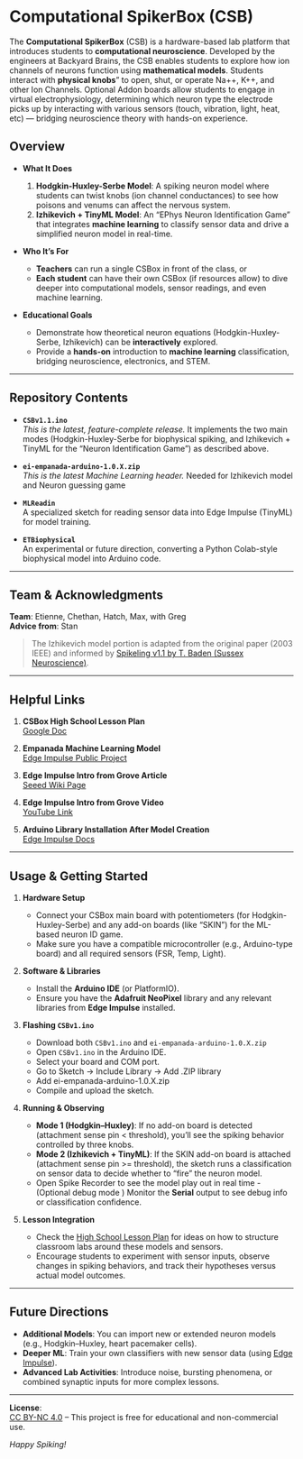 # Computational SpikerBox (CSB)

The **Computational SpikerBox** (CSB) is a hardware-based lab platform that introduces students to **computational neuroscience**. Developed by the engineers at Backyard Brains, the CSB enables students to explore how ion channels of neurons function using **mathematical models**.  Students interact with **physical knobs**” to open, shut, or operate Na++, K++, and other Ion Channels.  Optional Addon boards allow students to engage in virtual electrophysiology, determining which neuron type the electrode picks up by interacting with various sensors (touch, vibration, light, heat, etc) — bridging neuroscience theory with hands-on experience.

## Overview

- **What It Does**  
  1. **Hodgkin-Huxley-Serbe Model**: A spiking neuron model where students can twist knobs (ion channel conductances) to see how poisons and venums can affect the nervous system.  
  2. **Izhikevich + TinyML Model**: An “EPhys Neuron Identification Game” that integrates **machine learning** to classify sensor data and drive a simplified neuron model in real-time.

- **Who It’s For**  
  - **Teachers** can run a single CSBox in front of the class, or  
  - **Each student** can have their own CSBox (if resources allow) to dive deeper into computational models, sensor readings, and even machine learning.

- **Educational Goals**  
  - Demonstrate how theoretical neuron equations (Hodgkin-Huxley-Serbe, Izhikevich) can be **interactively** explored.  
  - Provide a **hands-on** introduction to **machine learning** classification, bridging neuroscience, electronics, and STEM.

---

## Repository Contents

- **`CSBv1.1.ino`**  
  *This is the latest, feature-complete release.* It implements the two main modes (Hodgkin-Huxley-Serbe for biophysical spiking, and Izhikevich + TinyML for the “Neuron Identification Game”) as described above.
  
- **`ei-empanada-arduino-1.0.X.zip`**  
  *This is the latest Machine Learning header.* Needed for Izhikevich model and Neuron guessing game

- **`MLReadin`**  
  A specialized sketch for reading sensor data into Edge Impulse (TinyML) for model training.

- **`ETBiophysical`**  
  An experimental or future direction, converting a Python Colab-style biophysical model into Arduino code.

---

## Team & Acknowledgments

**Team**: Etienne, Chethan, Hatch, Max, with Greg  
**Advice from**: Stan  

> The Izhikevich model portion is adapted from the original paper (2003 IEEE) and informed by [Spikeling v1.1 by T. Baden (Sussex Neuroscience)](www.badenlab.org).

---

## Helpful Links

1. **CSBox High School Lesson Plan**  
   [Google Doc](https://docs.google.com/document/d/10m3qYU1o_Ff_S5vf5cXgXZOqF4JOqBALDKtLj9YVtUo/edit?tab=t.0#heading=h.nyvcnz9wxjju)

2. **Empanada Machine Learning Model**  
   [Edge Impulse Public Project](https://studio.edgeimpulse.com/public/571525/live/impulse/1/learning/keras/7)

3. **Edge Impulse Intro from Grove Article**  
   [Seeed Wiki Page](https://wiki.seeedstudio.com/Wio-Terminal-TinyML-EI-1/)

4. **Edge Impulse Intro from Grove Video**  
   [YouTube Link](https://youtu.be/iCmlKyAp8eQ)

5. **Arduino Library Installation After Model Creation**  
   [Edge Impulse Docs](https://docs.edgeimpulse.com/docs/run-inference/arduino-library)

---

## Usage & Getting Started

1. **Hardware Setup**  
   - Connect your CSBox main board with potentiometers (for Hodgkin-Huxley-Serbe) and any add-on boards (like “SKIN”) for the ML-based neuron ID game.
   - Make sure you have a compatible microcontroller (e.g., Arduino-type board) and all required sensors (FSR, Temp, Light).

2. **Software & Libraries**  
   - Install the **Arduino IDE** (or PlatformIO).  
   - Ensure you have the **Adafruit NeoPixel** library and any relevant libraries from **Edge Impulse** installed.

3. **Flashing `CSBv1.ino`**  
   - Download both `CSBv1.ino` and `ei-empanada-arduino-1.0.X.zip` 
   - Open `CSBv1.ino` in the Arduino IDE.  
   - Select your board and COM port.
   - Go to Sketch -> Include Library -> Add .ZIP library
   - Add ei-empanada-arduino-1.0.X.zip
   - Compile and upload the sketch.

4. **Running & Observing**  
   - **Mode 1 (Hodgkin–Huxley)**: If no add-on board is detected (attachment sense pin < threshold), you’ll see the spiking behavior controlled by three knobs.  
   - **Mode 2 (Izhikevich + TinyML)**: If the SKIN add-on board is attached (attachment sense pin >= threshold), the sketch runs a classification on sensor data to decide whether to “fire” the neuron model.
   - Open Spike Recorder to see the model play out in real time
   -(Optional debug mode ) Monitor the **Serial** output to see debug info or classification confidence.

5. **Lesson Integration**  
   - Check the [High School Lesson Plan](https://docs.google.com/document/d/10m3qYU1o_Ff_S5vf5cXgXZOqF4JOqBALDKtLj9YVtUo/edit?tab=t.0#heading=h.nyvcnz9wxjju) for ideas on how to structure classroom labs around these models and sensors.  
   - Encourage students to experiment with sensor inputs, observe changes in spiking behaviors, and track their hypotheses versus actual model outcomes.

---

## Future Directions

- **Additional Models**: You can import new or extended neuron models (e.g., Hodgkin–Huxley, heart pacemaker cells).  
- **Deeper ML**: Train your own classifiers with new sensor data (using [Edge Impulse](https://studio.edgeimpulse.com/)).  
- **Advanced Lab Activities**: Introduce noise, bursting phenomena, or combined synaptic inputs for more complex lessons.

---

**License**:  
[CC BY-NC 4.0](https://creativecommons.org/licenses/by-nc/4.0/) – This project is free for educational and non-commercial use.


*Happy Spiking!*
